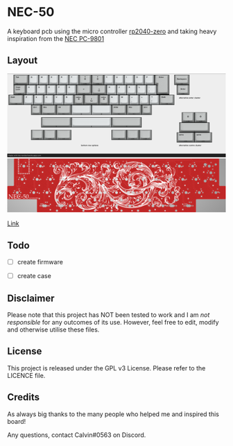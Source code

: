 # NEC-50

A keyboard pcb using the micro controller [rp2040-zero](https://www.waveshare.com/rp2040-zero.htm) and taking heavy inspiration from the [NEC PC-9801](http://xahlee.info/kbd/nec_m_type_1992.html)

## Layout

![](https://github.com/calvin-mcd/NEC-50/blob/main/Images/KLE.png)
![](https://github.com/calvin-mcd/NEC-50/blob/main/Images/render.png)

[Link](http://www.keyboard-layout-editor.com/#/gists/cac78473e6102737aac1babc6c3495a7)
  
## Todo

- [ ] create firmware
- [ ] create case


## Disclaimer

Please note that this project has NOT been tested to work and I am _not responsible_ for any outcomes of its use. However, feel free to edit, modify and otherwise utilise these files.

## License

This project is released under the GPL v3 License. Please refer to the LICENCE file.

## Credits

As always big thanks to the many people who helped me and inspired this board!

Any questions, contact Calvin\#0563 on Discord. 